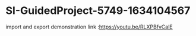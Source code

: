# SI-GuidedProject-5749-1634104567
import and export 
demonstration link :https://youtu.be/RLXPBfvCalE
